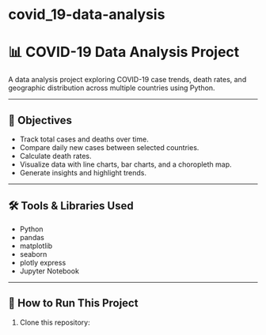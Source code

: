 # covid_19-data-analysis
# 📊 COVID-19 Data Analysis Project

A data analysis project exploring COVID-19 case trends, death rates, and geographic distribution across multiple countries using Python.

---

## 🎯 Objectives

- Track total cases and deaths over time.
- Compare daily new cases between selected countries.
- Calculate death rates.
- Visualize data with line charts, bar charts, and a choropleth map.
- Generate insights and highlight trends.

---

## 🛠️ Tools & Libraries Used

- Python
- pandas
- matplotlib
- seaborn
- plotly express
- Jupyter Notebook

---

## 🚀 How to Run This Project

1. Clone this repository:
